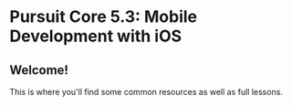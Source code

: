# Pursuit Core 5.3: Mobile Development with iOS

## Welcome!

This is where you'll find some common resources as well as full lessons. 

